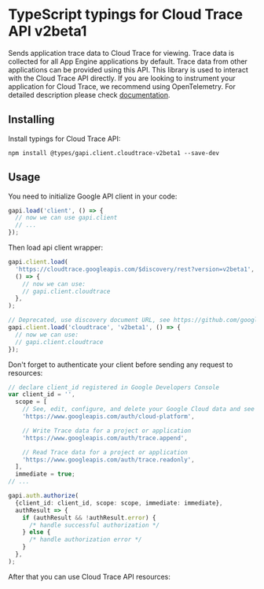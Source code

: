 # TypeScript typings for Cloud Trace API v2beta1

Sends application trace data to Cloud Trace for viewing. Trace data is collected for all App Engine applications by default. Trace data from other applications can be provided using this API. This library is used to interact with the Cloud Trace API directly. If you are looking to instrument your application for Cloud Trace, we recommend using OpenTelemetry.
For detailed description please check [documentation](https://cloud.google.com/trace).

## Installing

Install typings for Cloud Trace API:

```
npm install @types/gapi.client.cloudtrace-v2beta1 --save-dev
```

## Usage

You need to initialize Google API client in your code:

```typescript
gapi.load('client', () => {
  // now we can use gapi.client
  // ...
});
```

Then load api client wrapper:

```typescript
gapi.client.load(
  'https://cloudtrace.googleapis.com/$discovery/rest?version=v2beta1',
  () => {
    // now we can use:
    // gapi.client.cloudtrace
  },
);
```

```typescript
// Deprecated, use discovery document URL, see https://github.com/google/google-api-javascript-client/blob/master/docs/reference.md#----gapiclientloadname----version----callback--
gapi.client.load('cloudtrace', 'v2beta1', () => {
  // now we can use:
  // gapi.client.cloudtrace
});
```

Don't forget to authenticate your client before sending any request to resources:

```typescript
// declare client_id registered in Google Developers Console
var client_id = '',
  scope = [
    // See, edit, configure, and delete your Google Cloud data and see the email address for your Google Account.
    'https://www.googleapis.com/auth/cloud-platform',

    // Write Trace data for a project or application
    'https://www.googleapis.com/auth/trace.append',

    // Read Trace data for a project or application
    'https://www.googleapis.com/auth/trace.readonly',
  ],
  immediate = true;
// ...

gapi.auth.authorize(
  {client_id: client_id, scope: scope, immediate: immediate},
  authResult => {
    if (authResult && !authResult.error) {
      /* handle successful authorization */
    } else {
      /* handle authorization error */
    }
  },
);
```

After that you can use Cloud Trace API resources: <!-- TODO: make this work for multiple namespaces -->

```typescript

```
